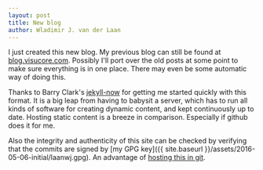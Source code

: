 ```yaml
---
layout: post
title: New blog
author: Wladimir J. van der Laan
---
```


I just created this new blog.
My previous blog can still be found at [blog.visucore.com](https://blog.visucore.com/).
Possibly I'll port over the old posts at some point to make sure
everything is in one place. There may even be some automatic way of doing this.

Thanks to Barry Clark's [jekyll-now](https://github.com/barryclark/jekyll-now) for getting
me started quickly with this format. It is a big leap from having to babysit a server,
which has to run all kinds of software for creating dynamic content, and kept continuously
up to date. Hosting static content is a breeze in comparison. Especially if github does it 
for me.

Also the integrity and authenticity of this site can be checked by verifying
that the commits are signed by [my GPG key]({{ site.baseurl }}/assets/2016-05-06-initial/laanwj.gpg). An advantage of
[hosting this in git](https://blog.invisiblethings.org/2015/02/09/my-new-git-based-blog.html).
